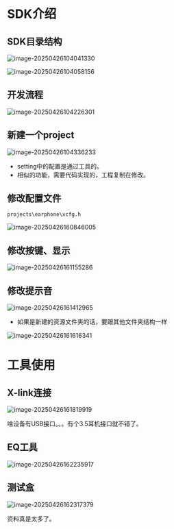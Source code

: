 # SDK介绍

## SDK目录结构

![image-20250426104041330](./SDK%E4%BA%86%E8%A7%A3.assets/image-20250426104041330.png)

![image-20250426104058156](./SDK%E4%BA%86%E8%A7%A3.assets/image-20250426104058156.png)

## 开发流程

![image-20250426104226301](./SDK%E4%BA%86%E8%A7%A3.assets/image-20250426104226301.png)

## 新建一个project

![image-20250426104336233](./SDK%E4%BA%86%E8%A7%A3.assets/image-20250426104336233.png)

- setting中的配置是通过工具的。
- 相似的功能，需要代码实现的，工程复制在修改。

## 修改配置文件

`projects\earphone\xcfg.h`

![image-20250426160846005](./SDK%E4%BA%86%E8%A7%A3.assets/image-20250426160846005.png)

## 修改按键、显示

![image-20250426161155286](./SDK%E4%BA%86%E8%A7%A3.assets/image-20250426161155286.png)

## 修改提示音

![image-20250426161412965](./SDK%E4%BA%86%E8%A7%A3.assets/image-20250426161412965.png)

- 如果是新建的资源文件夹的话，要跟其他文件夹结构一样

![image-20250426161616341](./SDK%E4%BA%86%E8%A7%A3.assets/image-20250426161616341.png)

# 工具使用

## X-link连接

![image-20250426161819919](./SDK%E4%BA%86%E8%A7%A3.assets/image-20250426161819919.png)

啥设备有USB接口。。。有个3.5耳机接口就不错了。

## EQ工具

![image-20250426162235917](./SDK%E4%BA%86%E8%A7%A3.assets/image-20250426162235917.png)

## 测试盒

![image-20250426162317379](./SDK%E4%BA%86%E8%A7%A3.assets/image-20250426162317379.png)

资料真是太多了。